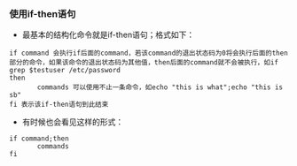 ### 使用if-then语句
+ 最基本的结构化命令就是if-then语句；格式如下：
```
if command 会执行if后面的command，若该command的退出状态码为0将会执行后面的then部分的命令，如果该命令的退出状态码为其他值，then后面的command就不会被执行，如if grep $testuser /etc/password
then
       commands 可以使用不止一条命令，如echo "this is what";echo "this is sb"
fi 表示该if-then语句到此结束
```
+ 有时候也会看见这样的形式：
```
if command;then
       commands
fi
```

